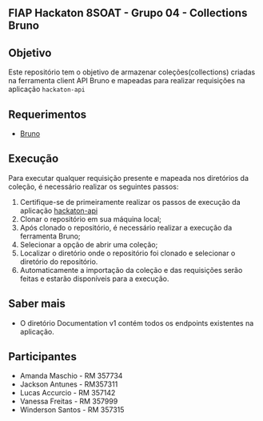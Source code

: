 ## FIAP Hackaton 8SOAT - Grupo 04 - Collections Bruno

## Objetivo

Este repositório tem o objetivo de armazenar coleções(collections) criadas na ferramenta client API Bruno e mapeadas para realizar requisições na aplicação `hackaton-api`

## Requerimentos
- [Bruno](https://www.usebruno.com/)

## Execução

Para executar qualquer requisição presente e mapeada nos diretórios da coleção, é necessário realizar os seguintes passos:

1. Certifique-se de primeiramente realizar os passos de execução da aplicação [hackaton-api](https://github.com/8SOAT-G4-Tech-Challenge/hackaton-api/blob/master/docs/RUN_CONFIGURATION.md)
1. Clonar o repositório em sua máquina local;
2. Após clonado o repositório, é necessário realizar a execução da ferramenta Bruno;
3. Selecionar a opção de abrir uma coleção;
4. Localizar o diretório onde o repositório foi clonado e selecionar o diretório do repositório.
5. Automaticamente a importação da coleção e das requisições serão feitas e estarão disponíveis para a execução.

## Saber mais

- O diretório Documentation v1 contém todos os endpoints existentes na aplicação.

## Participantes

- Amanda Maschio - RM 357734
- Jackson Antunes - RM357311
- Lucas Accurcio - RM 357142
- Vanessa Freitas - RM 357999
- Winderson Santos - RM 357315
